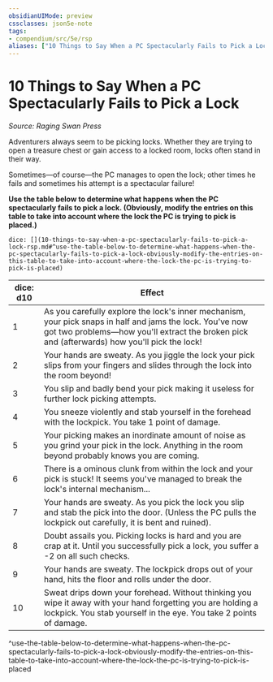 ```yaml
---
obsidianUIMode: preview
cssclasses: json5e-note
tags:
- compendium/src/5e/rsp
aliases: ["10 Things to Say When a PC Spectacularly Fails to Pick a Lock"]
---
```

# 10 Things to Say When a PC Spectacularly Fails to Pick a Lock
*Source: Raging Swan Press* 

Adventurers always seem to be picking locks. Whether they are trying to open a treasure chest or gain access to a locked room, locks often stand in their way.

Sometimes—of course—the PC manages to open the lock; other times he fails and sometimes his attempt is a spectacular failure!

**Use the table below to determine what happens when the PC spectacularly fails to pick a lock. (Obviously, modify the entries on this table to take into account where the lock the PC is trying to pick is placed.)**

`dice: [](10-things-to-say-when-a-pc-spectacularly-fails-to-pick-a-lock-rsp.md#^use-the-table-below-to-determine-what-happens-when-the-pc-spectacularly-fails-to-pick-a-lock-obviously-modify-the-entries-on-this-table-to-take-into-account-where-the-lock-the-pc-is-trying-to-pick-is-placed)`

| dice: d10 | Effect |
|-----------|--------|
| 1 | As you carefully explore the lock's inner mechanism, your pick snaps in half and jams the lock. You've now got two problems—how you'll extract the broken pick and (afterwards) how you'll pick the lock! |
| 2 | Your hands are sweaty. As you jiggle the lock your pick slips from your fingers and slides through the lock into the room beyond! |
| 3 | You slip and badly bend your pick making it useless for further lock picking attempts. |
| 4 | You sneeze violently and stab yourself in the forehead with the lockpick. You take 1 point of damage. |
| 5 | Your picking makes an inordinate amount of noise as you grind your pick in the lock. Anything in the room beyond probably knows you are coming. |
| 6 | There is a ominous clunk from within the lock and your pick is stuck! It seems you've managed to break the lock's internal mechanism... |
| 7 | Your hands are sweaty. As you pick the lock you slip and stab the pick into the door. (Unless the PC pulls the lockpick out carefully, it is bent and ruined). |
| 8 | Doubt assails you. Picking locks is hard and you are crap at it. Until you successfully pick a lock, you suffer a -2 on all such checks. |
| 9 | Your hands are sweaty. The lockpick drops out of your hand, hits the floor and rolls under the door. |
| 10 | Sweat drips down your forehead. Without thinking you wipe it away with your hand forgetting you are holding a lockpick. You stab yourself in the eye. You take 2 points of damage. |
^use-the-table-below-to-determine-what-happens-when-the-pc-spectacularly-fails-to-pick-a-lock-obviously-modify-the-entries-on-this-table-to-take-into-account-where-the-lock-the-pc-is-trying-to-pick-is-placed